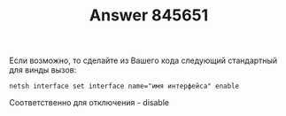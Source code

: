 ﻿---
title: "Answer 845651"
se.owner.user_id: 6196
se.owner.display_name: "Justicet"
se.owner.link: "https://ru.stackoverflow.com/users/6196/justicet"
se.answer_id: 845651
se.question_id: 54856
se.post_type: answer
se.score: 2
se.is_accepted: False
---
<p>Если возможно, то сделайте из Вашего кода следующий стандартный для винды вызов:</p>

<pre><code>netsh interface set interface name="имя интерфейса" enable
</code></pre>

<p>Соответственно для отключения - disable</p>
